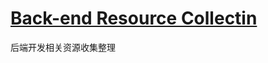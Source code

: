 # [Back-end Resource Collectin](https://github.com/Dream4ever/Coding-Life/blob/master/Back-end/Back-end%20Resource%20Collection.md)
后端开发相关资源收集整理
